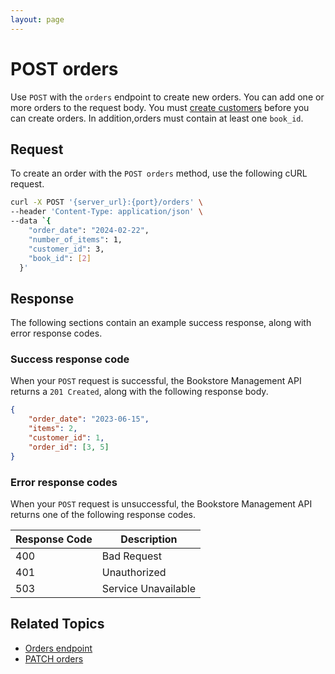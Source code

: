 ```yaml
---
layout: page
---
```

# POST orders

Use `POST` with the `orders` endpoint to create new orders. You can add one or more orders to the request body. You must [create customers](post-customers.md) before you can create orders. In addition,orders must contain at least one `book_id`.

## Request

To create an order with the `POST orders` method, use the following cURL request.

```bash
curl -X POST '{server_url}:{port}/orders' \
--header 'Content-Type: application/json' \
--data `{
    "order_date": "2024-02-22",
    "number_of_items": 1,
    "customer_id": 3,
    "book_id": [2]
  }'
```

## Response

The following sections contain an example success response, along with error response codes.

### Success response code

When your `POST` request is successful, the Bookstore Management API returns a `201 Created`, along with the following response body.

```json
{
    "order_date": "2023-06-15",
    "items": 2,
    "customer_id": 1,
    "order_id": [3, 5]
}
```

### Error response codes

When your `POST` request is unsuccessful, the Bookstore Management API returns one of the following response codes.

| Response Code | Description                                      |
|---------------|--------------------------------------------------|
| 400           | Bad Request  |
| 401           | Unauthorized  |
| 503           | Service Unavailable |

## Related Topics

- [Orders endpoint](orders.md)
- [PATCH orders](patch-orders.md)
